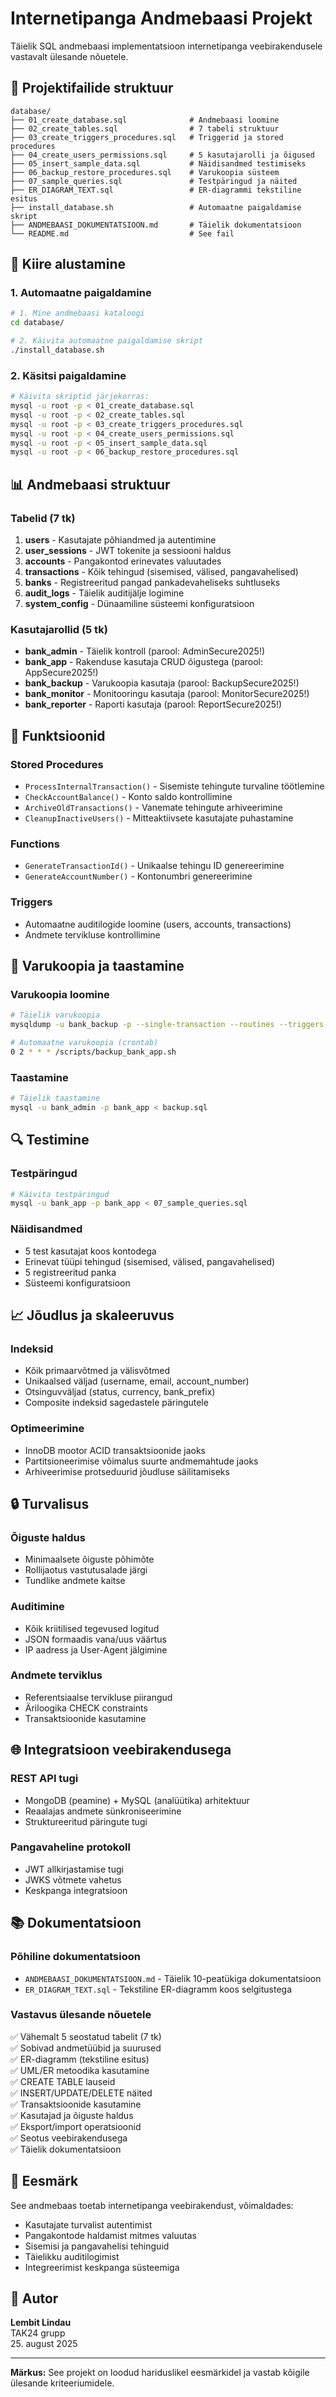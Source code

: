 # Internetipanga Andmebaasi Projekt

Täielik SQL andmebaasi implementatsioon internetipanga veebirakendusele vastavalt ülesande nõuetele.

## 📁 Projektifailide struktuur

```
database/
├── 01_create_database.sql              # Andmebaasi loomine
├── 02_create_tables.sql                # 7 tabeli struktuur
├── 03_create_triggers_procedures.sql   # Triggerid ja stored procedures
├── 04_create_users_permissions.sql     # 5 kasutajarolli ja õigused
├── 05_insert_sample_data.sql           # Näidisandmed testimiseks
├── 06_backup_restore_procedures.sql    # Varukoopia süsteem
├── 07_sample_queries.sql               # Testpäringud ja näited
├── ER_DIAGRAM_TEXT.sql                 # ER-diagrammi tekstiline esitus
├── install_database.sh                 # Automaatne paigaldamise skript
├── ANDMEBAASI_DOKUMENTATSIOON.md       # Täielik dokumentatsioon
└── README.md                           # See fail
```

## 🚀 Kiire alustamine

### 1. Automaatne paigaldamine

```bash
# 1. Mine andmebaasi kataloogi
cd database/

# 2. Käivita automaatne paigaldamise skript
./install_database.sh
```

### 2. Käsitsi paigaldamine

```bash
# Käivita skriptid järjekorras:
mysql -u root -p < 01_create_database.sql
mysql -u root -p < 02_create_tables.sql  
mysql -u root -p < 03_create_triggers_procedures.sql
mysql -u root -p < 04_create_users_permissions.sql
mysql -u root -p < 05_insert_sample_data.sql
mysql -u root -p < 06_backup_restore_procedures.sql
```

## 📊 Andmebaasi struktuur

### Tabelid (7 tk)
1. **users** - Kasutajate põhiandmed ja autentimine
2. **user_sessions** - JWT tokenite ja sessiooni haldus  
3. **accounts** - Pangakontod erinevates valuutades
4. **transactions** - Kõik tehingud (sisemised, välised, pangavahelised)
5. **banks** - Registreeritud pangad pankadevaheliseks suhtluseks
6. **audit_logs** - Täielik auditijälje logimine
7. **system_config** - Dünaamiline süsteemi konfiguratsioon

### Kasutajarollid (5 tk)
- **bank_admin** - Täielik kontroll (parool: AdminSecure2025!)
- **bank_app** - Rakenduse kasutaja CRUD õigustega (parool: AppSecure2025!)
- **bank_backup** - Varukoopia kasutaja (parool: BackupSecure2025!)
- **bank_monitor** - Monitooringu kasutaja (parool: MonitorSecure2025!)
- **bank_reporter** - Raporti kasutaja (parool: ReportSecure2025!)

## 🔧 Funktsioonid

### Stored Procedures
- `ProcessInternalTransaction()` - Sisemiste tehingute turvaline töötlemine
- `CheckAccountBalance()` - Konto saldo kontrollimine
- `ArchiveOldTransactions()` - Vanemate tehingute arhiveerimine
- `CleanupInactiveUsers()` - Mitteaktiivsete kasutajate puhastamine

### Functions
- `GenerateTransactionId()` - Unikaalse tehingu ID genereerimine
- `GenerateAccountNumber()` - Kontonumbri genereerimine

### Triggers
- Automaatne auditilogide loomine (users, accounts, transactions)
- Andmete tervikluse kontrollimine

## 💾 Varukoopia ja taastamine

### Varukoopia loomine
```bash
# Täielik varukoopia
mysqldump -u bank_backup -p --single-transaction --routines --triggers bank_app > backup.sql

# Automaatne varukoopia (crontab)
0 2 * * * /scripts/backup_bank_app.sh
```

### Taastamine  
```bash
# Täielik taastamine
mysql -u bank_admin -p bank_app < backup.sql
```

## 🔍 Testimine

### Testpäringud
```bash
# Käivita testpäringud
mysql -u bank_app -p bank_app < 07_sample_queries.sql
```

### Näidisandmed
- 5 test kasutajat koos kontodega
- Erinevat tüüpi tehingud (sisemised, välised, pangavahelised)
- 5 registreeritud panka
- Süsteemi konfiguratsioon

## 📈 Jõudlus ja skaleeruvus

### Indeksid
- Kõik primaarvõtmed ja välisvõtmed
- Unikaalsed väljad (username, email, account_number)
- Otsinguvväljad (status, currency, bank_prefix)
- Composite indeksid sagedastele päringutele

### Optimeerimine
- InnoDB mootor ACID transaktsioonide jaoks
- Partitsioneerimise võimalus suurte andmemahtude jaoks
- Arhiveerimise protseduurid jõudluse säilitamiseks

## 🔒 Turvalisus

### Õiguste haldus
- Minimaalsete õiguste põhimõte
- Rollijaotus vastutusalade järgi
- Tundlike andmete kaitse

### Auditimine
- Kõik kriitilised tegevused logitud
- JSON formaadis vana/uus väärtus
- IP aadress ja User-Agent jälgimine

### Andmete terviklus
- Referentsiaalse tervikluse piirangud
- Äriloogika CHECK constraints
- Transaktsioonide kasutamine

## 🌐 Integratsioon veebirakendusega

### REST API tugi
- MongoDB (peamine) + MySQL (analüütika) arhitektuur
- Reaalajas andmete sünkroniseerimine
- Struktureeritud päringute tugi

### Pangavaheline protokoll
- JWT allkirjastamise tugi
- JWKS võtmete vahetus
- Keskpanga integratsioon

## 📚 Dokumentatsioon

### Põhiline dokumentatsioon
- `ANDMEBAASI_DOKUMENTATSIOON.md` - Täielik 10-peatükiga dokumentatsioon
- `ER_DIAGRAM_TEXT.sql` - Tekstiline ER-diagramm koos selgitustega

### Vastavus ülesande nõuetele
✅ Vähemalt 5 seostatud tabelit (7 tk)  
✅ Sobivad andmetüübid ja suurused  
✅ ER-diagramm (tekstiline esitus)  
✅ UML/ER metoodika kasutamine  
✅ CREATE TABLE lauseid  
✅ INSERT/UPDATE/DELETE näited  
✅ Transaktsioonide kasutamine  
✅ Kasutajad ja õiguste haldus  
✅ Eksport/import operatsioonid  
✅ Seotus veebirakendusega  
✅ Täielik dokumentatsioon  

## 🎯 Eesmärk

See andmebaas toetab internetipanga veebirakendust, võimaldades:
- Kasutajate turvalist autentimist
- Pangakontode haldamist mitmes valuutas
- Sisemisi ja pangavahelisi tehinguid
- Täielikku auditilogimist
- Integreerimist keskpanga süsteemiga

## 👥 Autor

**Lembit Lindau**  
TAK24 grupp  
25. august 2025

---

**Märkus:** See projekt on loodud hariduslikel eesmärkidel ja vastab kõigile ülesande kriteeriumidele.
